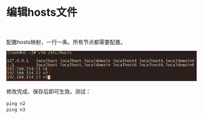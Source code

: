 # 编辑hosts文件

​	

配置hosts映射，一行一条。所有节点都需要配置。

![](../../images/15/03/01.jpg)

修改完成、保存后即可生效。测试：

```shell
ping n2
ping n3
```

